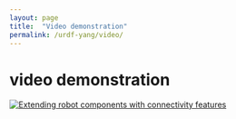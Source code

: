 ```yaml
---
layout: page
title:  "Video demonstration"
permalink: /urdf-yang/video/
---
```


# video demonstration

[![Extending robot components with connectivity features](https://img.youtube.com/vi/lF3HMBzpvMY/0.jpg)](https://www.youtube.com/watch?v=lF3HMBzpvMY)

